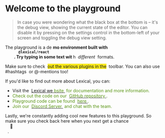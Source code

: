 <html>
  <body> 
<h1 class="PlaygroundEditorTheme__h1" dir="ltr">
  <span style="white-space: pre-wrap;">Welcome to the playground</span>
</h1>
<blockquote class="PlaygroundEditorTheme__quote" dir="ltr">
  <span style="white-space: pre-wrap;">In case you were wondering what the black box at the bottom is – it's the debug view, showing the current state of the editor. You can disable it by pressing on the settings control in the bottom-left of your screen and toggling the debug view setting.</span>
</blockquote>
<p class="PlaygroundEditorTheme__paragraph" dir="ltr">
  <span style="white-space: pre-wrap;">The playground is a de</span>
  <b>
    <strong class="PlaygroundEditorTheme__textBold" style="white-space: pre-wrap;">mo environment built with </strong>
  </b>
  <b>
    <code spellcheck="false" style="white-space: pre-wrap;">
      <strong class="PlaygroundEditorTheme__textBold PlaygroundEditorTheme__textCode">@lexical/react</strong>
    </code>
  </b>
  <b>
    <strong class="PlaygroundEditorTheme__textBold" style="white-space: pre-wrap;">. Try typing in some text wit</strong>
  </b>
  <span style="white-space: pre-wrap;">h </span>
  <i>
    <em class="PlaygroundEditorTheme__textItalic" style="white-space: pre-wrap;">different</em>
  </i>
  <span style="white-space: pre-wrap;"> formats.</span>
</p>
<p class="PlaygroundEditorTheme__paragraph" dir="ltr">
  <span style="white-space: pre-wrap;">Make sure to check </span>
  <span style="background-color: rgb(248, 231, 28); white-space: pre-wrap;">out the various plugins in the</span>
  <span style="white-space: pre-wrap;"> toolbar. You can also use </span>
  <span class="PlaygroundEditorTheme__hashtag" style="white-space: pre-wrap;">#hashtags</span>
  <span style="white-space: pre-wrap;"> or @-mentions too!</span>
</p>
<p class="PlaygroundEditorTheme__paragraph" dir="ltr">
  <span style="white-space: pre-wrap;">If you'd like to find out more about Lexical, you can:</span>
</p>
<ul class="PlaygroundEditorTheme__ul">
  <li value="1" class="PlaygroundEditorTheme__listItem">
    <span style="white-space: pre-wrap;">Visit the </span>
    <a href="https://lexical.dev/" class="PlaygroundEditorTheme__link">
      <span style="white-space: pre-wrap;">Lexical we</span>
      <span style="color: rgb(88, 148, 19); white-space: pre-wrap;">bsite</span>
    </a>
    <span style="color: rgb(88, 148, 19); white-space: pre-wrap;"> for documentation and more information.</span>
  </li>
  <li value="2" class="PlaygroundEditorTheme__listItem">
    <span style="color: rgb(88, 148, 19); white-space: pre-wrap;">Check out the code on our </span>
    <a href="https://github.com/facebook/lexical" class="PlaygroundEditorTheme__link">
      <span style="color: rgb(88, 148, 19); white-space: pre-wrap;">GitHub repository</span>
    </a>
    <span style="color: rgb(88, 148, 19); white-space: pre-wrap;">.</span>
  </li>
  <li value="3" class="PlaygroundEditorTheme__listItem">
    <span style="color: rgb(88, 148, 19); white-space: pre-wrap;">Playground code can be found </span>
    <a href="https://github.com/facebook/lexical/tree/main/packages/lexical-playground" class="PlaygroundEditorTheme__link">
      <span style="color: rgb(88, 148, 19); white-space: pre-wrap;">here</span>
    </a>
    <span style="color: rgb(88, 148, 19); white-space: pre-wrap;">.</span>
  </li>
  <li value="4" class="PlaygroundEditorTheme__listItem">
    <span style="color: rgb(88, 148, 19); white-space: pre-wrap;">Join our </span>
    <a href="https://discord.com/invite/KmG4wQnnD9" class="PlaygroundEditorTheme__link">
      <span style="color: rgb(88, 148, 19); white-space: pre-wrap;">Discord Server</span>
    </a>
    <span style="color: rgb(88, 148, 19); white-space: pre-wrap;"> and chat with the team.</span>
  </li>
</ul>
<p class="PlaygroundEditorTheme__paragraph" dir="ltr">
  <span style="white-space: pre-wrap;">Lastly, we're constantly adding cool new features to this playground. So make sure you check back here when you next get a chance </span>
  <span class="emoji happysmile" style="white-space: pre-wrap;">
    <span class="emoji-inner">🙂</span>
  </span>
  <span style="white-space: pre-wrap;">.</span>
</p>
  </body>

  
</html>

